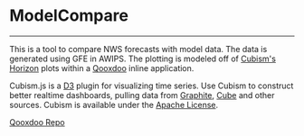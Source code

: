 # ModelCompare
-------------------------

This is a tool to compare NWS forecasts with model data. The data is generated using GFE in AWIPS. The plotting is modeled off of [Cubism's Horizon](https://github.com/square/cubism/wiki/Horizon) plots within a [Qooxdoo](http://qooxdoo.org/) inline application.

Cubism.js is a [D3](http://d3js.org) plugin for visualizing time series. Use Cubism to construct better realtime dashboards, pulling data from [Graphite](https://github.com/square/cubism/wiki/Graphite), [Cube](https://github.com/square/cubism/wiki/Cube) and other sources. Cubism is available under the [Apache License](LICENSE).


[Qooxdoo Repo](https://github.com/qooxdoo/qooxdoo)